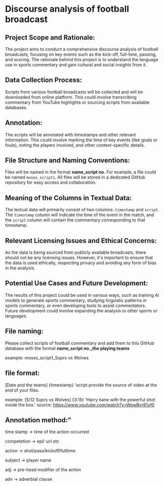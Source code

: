 # Discourse analysis of football broadcast


## Project Scope and Rationale:
The project aims to conduct a comprehensive discourse analysis of football broadcasts, focusing on key events such as the kick-off, full-time, passing, and scoring. The rationale behind this project is to understand the language use in sports commentary and gain cultural and social insights from it.

## Data Collection Process:
Scripts from various football broadcasts will be collected and will be downloaded from online platform. This could involve transcribing commentary from YouTube highlights or sourcing scripts from available databases.

## Annotation:
The scripts will be annotated with timestamps and other relevant information. This could involve marking the time of key events (like goals or fouls), noting the players involved, and other context-specific details.

## File Structure and Naming Conventions:
Files will be named in the format **name_script no.** For example, a file could be named `moses_script1`. All files will be stored in a dedicated GitHub repository for easy access and collaboration.

## Meaning of the Columns in Textual Data:
The textual data will primarily consist of two columns: `timestamp` and `script`. The `timestamp` column will indicate the time of the event in the match, and the `script` column will contain the commentary corresponding to that timestamp.

## Relevant Licensing Issues and Ethical Concerns:
As the data is being sourced from publicly available broadcasts, there should not be any licensing issues. However, it's important to ensure that the data is used ethically, respecting privacy and avoiding any form of bias in the analysis.

## Potential Use Cases and Future Development:
The results of this project could be used in various ways, such as training AI models to generate sports commentary, studying linguistic patterns in sports commentary, or even developing tools to assist commentators. Future development could involve expanding the analysis to other sports or languages.

## File naming:
Please collect scripts of football commentary and add them to this GitHub database with the format **name_script no._the playing teams**

example: moses_script1_Suprs vs Wolves

## file format: 
[Date and the teams] {timestamp} 'script
provide the source of video at the end of your files.

example: 
[5/12 Suprs vs Wolves] {3:15} 'Harry kane with the powerful shot inside the box.'
source: https://www.youtube.com/watch?v=WpwBvr61yf0


## Annotation method:"

time stamp -> time of the action occurred

competetion -> epl/ ucl etc

action -> shot/pass/kickoff/fulltime

subject -> player name

adj -> pre-head modifier of the action

adv -> adverbial clause
